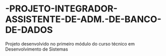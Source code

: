 # -PROJETO-INTEGRADOR-ASSISTENTE-DE-ADM.-DE-BANCO-DE-DADOS
Projeto desenvolvido no primeiro módulo do curso técnico em Desenvolvimento de Sistemas

